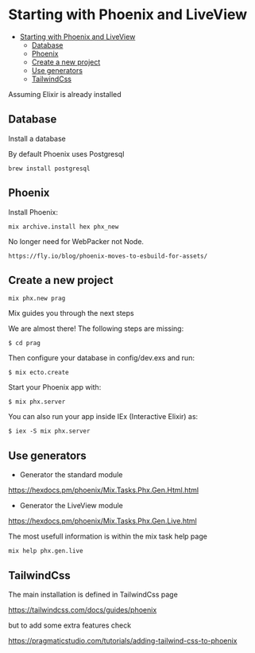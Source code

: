 # Starting with Phoenix and LiveView

- [Starting with Phoenix and LiveView](#starting-with-phoenix-and-liveview)
  - [Database](#database)
  - [Phoenix](#phoenix)
  - [Create a new project](#create-a-new-project)
  - [Use generators](#use-generators)
  - [TailwindCss](#tailwindcss)

Assuming Elixir is already installed

## Database

Install a database

By default Phoenix uses Postgresql

    brew install postgresql

## Phoenix

Install Phoenix:

    mix archive.install hex phx_new

No longer need for WebPacker not Node.

    https://fly.io/blog/phoenix-moves-to-esbuild-for-assets/

## Create a new project    

    mix phx.new prag

Mix guides you through the next steps

We are almost there! The following steps are missing:

    $ cd prag

Then configure your database in config/dev.exs and run:

    $ mix ecto.create

Start your Phoenix app with:

    $ mix phx.server

You can also run your app inside IEx (Interactive Elixir) as:

    $ iex -S mix phx.server    

## Use generators

* Generator the standard module

https://hexdocs.pm/phoenix/Mix.Tasks.Phx.Gen.Html.html

* Generator the LiveView module

https://hexdocs.pm/phoenix/Mix.Tasks.Phx.Gen.Live.html


The most usefull information is within the mix task help page

    mix help phx.gen.live

## TailwindCss

The main installation is defined in TailwindCss page

https://tailwindcss.com/docs/guides/phoenix

but to add some extra features check

https://pragmaticstudio.com/tutorials/adding-tailwind-css-to-phoenix